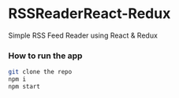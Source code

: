 ﻿# RSSReaderReact-Redux
Simple RSS Feed Reader using React & Redux

### How to run the app

```bash
git clone the repo
npm i
npm start
```
